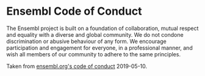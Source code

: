 # Ensembl Code of Conduct

The Ensembl project is built on a foundation of collaboration, mutual respect and equality with a diverse and global community. We do not condone discrimination or abusive behaviour of any form. We encourage participation and engagement for everyone, in a professional manner, and wish all members of our community to adhere to the same principles.

Taken from [ensembl.org's code of conduct](https://www.ensembl.org/info/about/code_of_conduct.html) 2019-05-10.
